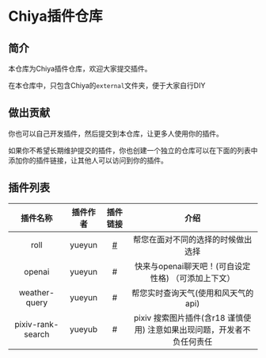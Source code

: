 # Chiya插件仓库

## 简介
本仓库为Chiya插件仓库，欢迎大家提交插件。

在本仓库中，只包含Chiya的`external`文件夹，便于大家自行DIY

## 做出贡献
你也可以自己开发插件，然后提交到本仓库，让更多人使用你的插件。

如果你不希望长期维护提交的插件，你也创建一个独立的仓库可以在下面的列表中添加你的插件链接，让其他人可以访问到你的插件。

## 插件列表

| 插件名称 | 插件作者 | 插件链接 | 介绍 |
| :-----: | :-----: | :-----: | :-----: |
| roll | yueyun | [#]() | 帮您在面对不同的选择的时候做出选择 |
| openai | yueyun | # | 快来与openai聊天吧！(可自设定性格) （可添加上下文） |
| weather-query | yueyun | # | 帮您实时查询天气(使用和风天气的api) |
| pixiv-rank-search | yueyub | # | pixiv 搜索图片插件(含r18 谨慎使用) 注意如果出现问题，开发者不负任何责任 |

